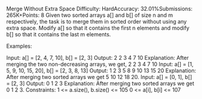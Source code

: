 Merge Without Extra Space
Difficulty: HardAccuracy: 32.01%Submissions: 265K+Points: 8
Given two sorted arrays a[] and b[] of size n and m respectively, the task is to merge them in sorted order without using any extra space. Modify a[] so that it contains the first n elements and modify b[] so that it contains the last m elements.

Examples:

Input: a[] = [2, 4, 7, 10], b[] = [2, 3]
Output:
2 2 3 4
7 10
Explanation: After merging the two non-decreasing arrays, we get, 2 2 3 4 7 10
Input: a[] = [1, 5, 9, 10, 15, 20], b[] = [2, 3, 8, 13]
Output:
1 2 3 5 8 9
10 13 15 20
Explanation: After merging two sorted arrays we get 5 10 12 18 20.
Input: a[] = [0, 1], b[] = [2, 3]
Output:
0 1
2 3
Explanation: After merging two sorted arrays we get 0 1 2 3.
Constraints:
1 <= a.size(), b.size() <= 105
0 <= a[i], b[i] <= 107